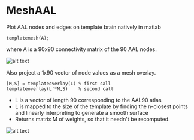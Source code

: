 # MeshAAL
Plot AAL nodes and edges on template brain natively in matlab

```
templatemesh(A);
```

where A is a 90x90 connectivity matrix of the 90 AAL nodes.


![alt text](example.gif)


Also project a 1x90 vector of node values as a mesh overlay.

```
[M,S] = templateoverlay(L) % first call
templateoverlay(L'*M,S)    % second call
```

* L is a vector of length 90 corresponding to the AAL90 atlas
* L is mapped to the size of the template by finding the n-closest points and linearly interpreting to generate a smooth surface
* Returns matrix M of weights, so that it needn't be recomputed.

![alt text](NodePowOnSurface.gif)
